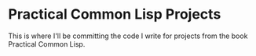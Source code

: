 # Practical Common Lisp Projects
This is where I'll be committing the code I write for projects from the book Practical Common Lisp.
